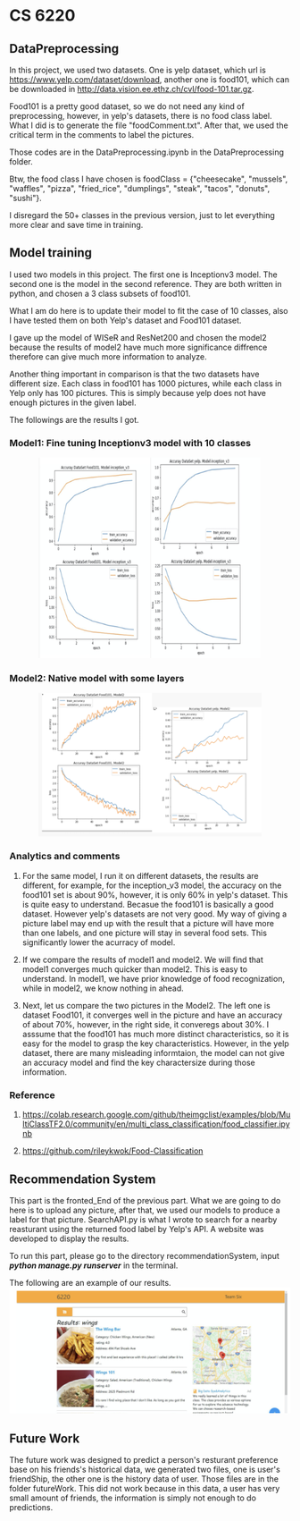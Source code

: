 # CS 6220 
## DataPreprocessing

In this project, we used two datasets. One is yelp dataset, which url is https://www.yelp.com/dataset/download, another one is food101, which can be downloaded in http://data.vision.ee.ethz.ch/cvl/food-101.tar.gz.

Food101 is a pretty good dataset, so we do not need any kind of preprocessing, however, in yelp's datasets, there is no food class label. What I did is to generate the file "foodComment.txt". After that, we used the critical term in the comments to label the pictures. 

Those codes are in the DataPreprocessing.ipynb in the DataPreprocessing folder.

Btw, the food class I have chosen is foodClass = {"cheesecake", "mussels", "waffles", "pizza", "fried_rice", "dumplings",  "steak", "tacos", "donuts", "sushi"}.

I disregard the 50+ classes in the previous version, just to let everything more clear and save time in training.



## Model training

I used two models in this project. The first one is Inceptionv3 model. The second one is the model in the second reference. They are both written in python, and chosen a 3 class subsets of food101.

What I am do here is to update their model to fit the case of 10 classes, also I have tested them on both Yelp's dataset and Food101 dataset.

I gave up the model of WISeR and ResNet200 and chosen the model2 because the results of model2 have much more significance diffrence therefore can give much more information to analyze.

Another thing important in  comparison is that the two datasets have different size. Each class in food101 has 1000 pictures, while each class in Yelp only has 100 pictures. This is simply because yelp does not have enough pictures in the given label.

The followings are the results I got.
### Model1: Fine tuning Inceptionv3 model with 10 classes
<center class="">
    <img src="./Results/result1.png" width="400"/>
</center>   

### Model2: Native model with some layers
<center class="">
    <img src="./Results/result2.png" width="400"/>
</center>   

### Analytics and comments
1. For the same model, I run it on different datasets, the results are different, for example,  for the inception_v3 model, the accuracy on the food101 set is about 90%, however, it is only 60% in yelp's dataset. This is quite easy to understand. Becasue the food101 is basically a good dataset. However yelp's datasets are not very good. My way of giving a picture label may end  up with the result that a picture will have more than one labels, and one  picture will stay in several food sets. This significantly lower the acurracy of model.

2. If we compare the results of model1 and model2. We will find that model1 converges much quicker than model2. This is easy to understand. In model1, we have prior knowledge of food recognization, while in model2, we know nothing in ahead.

3. Next, let us compare the two pictures in the Model2. The left one is dataset Food101, it converges well in the picture and have an accuracy of about 70%, however, in the right side, 
it converegs about 30%. I asssume that the food101 has much more distinct characteristics, so it is easy for the model to grasp the key characteristics. However, in the yelp dataset, there are many misleading informtaion, the model can not give an accuracy model and find the key charactersize during those information.
  


### Reference
1. https://colab.research.google.com/github/theimgclist/examples/blob/MultiClassTF2.0/community/en/multi_class_classification/food_classifier.ipynb

2. https://github.com/rileykwok/Food-Classification




## Recommendation System

This part is the fronted_End of the previous part. What we are going to do here is to upload any picture, after that, we used our models to produce a label for that picture. SearchAPI.py is what I wrote to search for a nearby reasturant using the returned food label by Yelp's API. A website was developed to display the results.


To run this part, please go to the directory recommendationSystem, input
***python manage.py runserver*** in the terminal.

The following are an example of our results.
![example](./Results/example1.png)


## Future Work

The future work was designed to predict a person's resturant preference base on his friends's historical data, we generated two files, one is user's friendShip, the other one is the history data of user. Those files are in the folder futureWork. This did not work because in this data, a user has very small amount of friends, the information is simply not enough to do predictions. 

